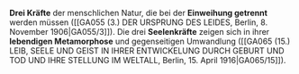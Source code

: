 
**Drei Kräfte** der menschlichen Natur, die bei der **Einweihung getrennt** werden müssen ([[GA055 (3.) DER URSPRUNG DES LEIDES, Berlin, 8. November 1906|GA055/3]]). Die drei **Seelenkräfte** zeigen sich in ihrer **lebendigen Metamorphose** und gegenseitigen Umwandlung ([[GA065 (15.) LEIB, SEELE UND GEIST IN IHRER ENTWICKELUNG DURCH GEBURT UND TOD UND IHRE STELLUNG IM WELTALL, Berlin, 15. April 1916|GA065/15]]).
